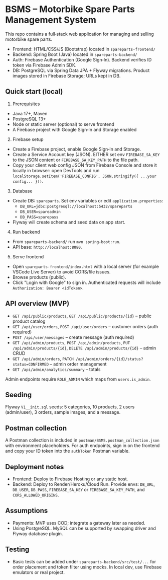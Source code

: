 # BSMS – Motorbike Spare Parts Management System

This repo contains a full‑stack web application for managing and selling motorbike spare parts.

- Frontend: HTML/CSS/JS (Bootstrap) located in `spareparts-frontend/`
- Backend: Spring Boot (Java) located in `spareparts-backend/`
- Auth: Firebase Authentication (Google Sign‑In). Backend verifies ID token via Firebase Admin SDK.
- DB: PostgreSQL via Spring Data JPA + Flyway migrations. Product images stored in Firebase Storage; URLs kept in DB.

## Quick start (local)

1) Prerequisites
- Java 17+, Maven
- PostgreSQL 13+
- Node or static server (optional) to serve frontend
- A Firebase project with Google Sign‑In and Storage enabled

2) Firebase setup
- Create a Firebase project, enable Google Sign‑In and Storage.
- Create a Service Account key (JSON). EITHER set env `FIREBASE_SA_KEY` to the JSON content or `FIREBASE_SA_KEY_PATH` to the file path.
- Copy your client web config JSON from Firebase Console and store it locally in browser: open DevTools and run `localStorage.setItem('FIREBASE_CONFIG', JSON.stringify({ ...your config... }))`.

3) Database
- Create DB: `spareparts`. Set env variables or edit `application.properties`:
	- `DB_URL=jdbc:postgresql://localhost:5432/spareparts`
	- `DB_USER=spareadmin`
	- `DB_PASS=sparepass`
- Flyway will create schema and seed data on app start.

4) Run backend
- From `spareparts-backend/` run `mvn spring-boot:run`.
- API base: `http://localhost:8080`.

5) Serve frontend
- Open `spareparts-frontend/index.html` with a local server (for example VSCode Live Server) to avoid CORS/file issues.
- Browse products (public).
- Click "Login with Google" to sign in. Authenticated requests will include `Authorization: Bearer <idToken>`.

## API overview (MVP)
- `GET /api/public/products`, `GET /api/public/products/{id}` – public product catalog
- `GET /api/user/orders`, `POST /api/user/orders` – customer orders (auth required)
- `POST /api/user/messages` – create message (auth required)
- `GET /api/admin/products`, `POST /api/admin/products`, `PUT /api/admin/products/{id}`, `DELETE /api/admin/products/{id}` – admin CRUD
- `GET /api/admin/orders`, `PATCH /api/admin/orders/{id}/status?status=CONFIRMED` – admin order management
- `GET /api/admin/analytics/summary` – totals

Admin endpoints require `ROLE_ADMIN` which maps from `users.is_admin`.

## Seeding
Flyway `V1__init.sql` seeds: 5 categories, 10 products, 2 users (admin/user), 3 orders, sample images, and a message.

## Postman collection
A Postman collection is included in `postman/BSMS.postman_collection.json` with environment placeholders. For auth endpoints, sign in on the frontend and copy your ID token into the `authToken` Postman variable.

## Deployment notes
- Frontend: Deploy to Firebase Hosting or any static host.
- Backend: Deploy to Render/Heroku/Cloud Run. Provide envs: `DB_URL`, `DB_USER`, `DB_PASS`, `FIREBASE_SA_KEY` or `FIREBASE_SA_KEY_PATH`, and `CORS_ALLOWED_ORIGINS`.

## Assumptions
- Payments: MVP uses COD; integrate a gateway later as needed.
- Using PostgreSQL. MySQL can be supported by swapping driver and Flyway database plugin.

## Testing
- Basic tests can be added under `spareparts-backend/src/test/...` for order placement and token filter using mocks. In local dev, use Firebase emulators or real project.


